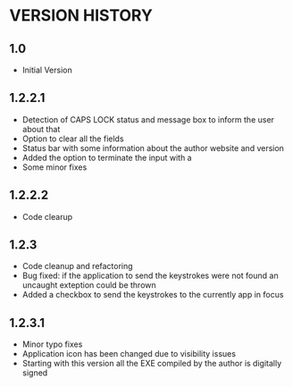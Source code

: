 # VERSION HISTORY

## 1.0 

- Initial Version

## 1.2.2.1

- Detection of CAPS LOCK status and message box to inform the user about that
- Option to clear all the fields
- Status bar with some information about the author website and version
- Added the option to terminate the input with a <CR>
- Some minor fixes

## 1.2.2.2
- Code clearup

## 1.2.3

- Code cleanup and refactoring
- Bug fixed: if the application to send the keystrokes were not found an uncaught exteption could be thrown
- Added a checkbox to send the keystrokes to the currently app in focus

## 1.2.3.1
- Minor typo fixes
- Application icon has been changed due to visibility issues
- Starting with this version all the EXE compiled by the author is digitally signed
